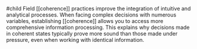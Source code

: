 #child 
Field [[coherence]] practices improve the integration of intuitive and analytical processes. When facing complex decisions with numerous variables, establishing [[coherence]] allows you to access more comprehensive information processing. This explains why decisions made in coherent states typically prove more sound than those made under pressure, even when working with identical information.